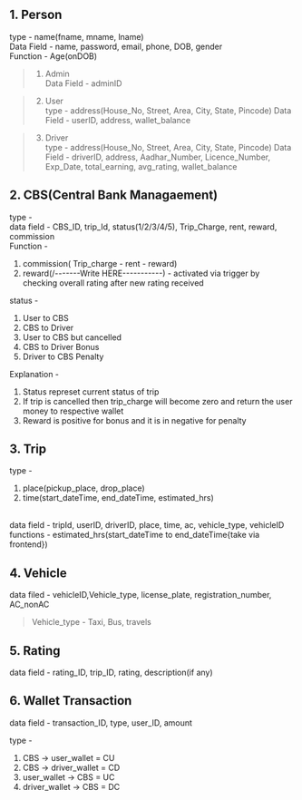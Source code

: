 ## 1. Person

type - name(fname, mname, lname)
<br>
Data Field - name, password, email, phone, DOB, gender
<br>
Function - Age(onDOB)

> 1. Admin<br>
> Data Field - adminID

> 2. User<br>
> type - address(House_No, Street, Area, City, State, Pincode)
> Data Field - userID, address, wallet_balance

> 3. Driver<br>
> type - address(House_No, Street, Area, City, State, Pincode)
> Data Field - driverID, address,  Aadhar_Number, Licence_Number, Exp_Date, total_earning, avg_rating, wallet_balance

## 2. CBS(Central Bank Managaement)

type - 
<br>
data field - CBS_ID, trip_Id, status(1/2/3/4/5), Trip_Charge, rent, reward, commission
<br>
Function - 
1. commission( Trip_charge - rent - reward)
2. reward(/-------Write HERE-----------\) - activated via trigger by checking overall rating after new rating received

status - 
<br>
1. User to CBS
2. CBS to Driver
3. User to CBS but cancelled
4. CBS to Driver Bonus
5. Driver to CBS Penalty
 
Explanation -
1. Status represet current status of trip
2. If trip is cancelled then trip_charge will become zero and return the user money to respective wallet
3. Reward is positive for bonus and it is in negative for penalty


## 3. Trip

type - 
1. place(pickup_place, drop_place)
2. time(start_dateTime,  end_dateTime, estimated_hrs)
<br>
data field - tripId, userID, driverID, place, time, ac, vehicle_type, vehicleID
<br>
functions - estimated_hrs(start_dateTime to end_dateTime{take via frontend})




## 4. Vehicle
data filed - vehicleID,Vehicle_type,  license_plate, registration_number, AC_nonAC

> Vehicle_type - Taxi, Bus, travels



## 5. Rating

data field - rating_ID, trip_ID, rating, description(if any)


## 6. Wallet Transaction

data field - transaction_ID, type, user_ID, amount

type - 
1. CBS -> user_wallet = CU
2. CBS -> driver_wallet = CD
3. user_wallet -> CBS = UC
4. driver_wallet -> CBS = DC